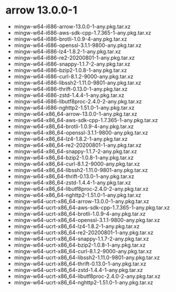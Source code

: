 # arrow 13.0.0-1

 - mingw-w64-i686-arrow-13.0.0-1-any.pkg.tar.xz
 - mingw-w64-i686-aws-sdk-cpp-1.7.365-1-any.pkg.tar.xz
 - mingw-w64-i686-brotli-1.0.9-4-any.pkg.tar.xz
 - mingw-w64-i686-openssl-3.1.1-9800-any.pkg.tar.xz
 - mingw-w64-i686-lz4-1.8.2-1-any.pkg.tar.xz
 - mingw-w64-i686-re2-20200801-1-any.pkg.tar.xz
 - mingw-w64-i686-snappy-1.1.7-2-any.pkg.tar.xz
 - mingw-w64-i686-bzip2-1.0.8-1-any.pkg.tar.xz
 - mingw-w64-i686-curl-8.1.2-9000-any.pkg.tar.xz
 - mingw-w64-i686-libssh2-1.11.0-9801-any.pkg.tar.xz
 - mingw-w64-i686-thrift-0.13.0-1-any.pkg.tar.xz
 - mingw-w64-i686-zstd-1.4.4-1-any.pkg.tar.xz
 - mingw-w64-i686-libutf8proc-2.4.0-2-any.pkg.tar.xz
 - mingw-w64-i686-nghttp2-1.51.0-1-any.pkg.tar.xz
 - mingw-w64-x86_64-arrow-13.0.0-1-any.pkg.tar.xz
 - mingw-w64-x86_64-aws-sdk-cpp-1.7.365-1-any.pkg.tar.xz
 - mingw-w64-x86_64-brotli-1.0.9-4-any.pkg.tar.xz
 - mingw-w64-x86_64-openssl-3.1.1-9800-any.pkg.tar.xz
 - mingw-w64-x86_64-lz4-1.8.2-1-any.pkg.tar.xz
 - mingw-w64-x86_64-re2-20200801-1-any.pkg.tar.xz
 - mingw-w64-x86_64-snappy-1.1.7-2-any.pkg.tar.xz
 - mingw-w64-x86_64-bzip2-1.0.8-1-any.pkg.tar.xz
 - mingw-w64-x86_64-curl-8.1.2-9000-any.pkg.tar.xz
 - mingw-w64-x86_64-libssh2-1.11.0-9801-any.pkg.tar.xz
 - mingw-w64-x86_64-thrift-0.13.0-1-any.pkg.tar.xz
 - mingw-w64-x86_64-zstd-1.4.4-1-any.pkg.tar.xz
 - mingw-w64-x86_64-libutf8proc-2.4.0-2-any.pkg.tar.xz
 - mingw-w64-x86_64-nghttp2-1.51.0-1-any.pkg.tar.xz
 - mingw-w64-ucrt-x86_64-arrow-13.0.0-1-any.pkg.tar.xz
 - mingw-w64-ucrt-x86_64-aws-sdk-cpp-1.7.365-1-any.pkg.tar.xz
 - mingw-w64-ucrt-x86_64-brotli-1.0.9-4-any.pkg.tar.xz
 - mingw-w64-ucrt-x86_64-openssl-3.1.1-9800-any.pkg.tar.xz
 - mingw-w64-ucrt-x86_64-lz4-1.8.2-1-any.pkg.tar.xz
 - mingw-w64-ucrt-x86_64-re2-20200801-1-any.pkg.tar.xz
 - mingw-w64-ucrt-x86_64-snappy-1.1.7-2-any.pkg.tar.xz
 - mingw-w64-ucrt-x86_64-bzip2-1.0.8-1-any.pkg.tar.xz
 - mingw-w64-ucrt-x86_64-curl-8.1.2-9000-any.pkg.tar.xz
 - mingw-w64-ucrt-x86_64-libssh2-1.11.0-9801-any.pkg.tar.xz
 - mingw-w64-ucrt-x86_64-thrift-0.13.0-1-any.pkg.tar.xz
 - mingw-w64-ucrt-x86_64-zstd-1.4.4-1-any.pkg.tar.xz
 - mingw-w64-ucrt-x86_64-libutf8proc-2.4.0-2-any.pkg.tar.xz
 - mingw-w64-ucrt-x86_64-nghttp2-1.51.0-1-any.pkg.tar.xz
